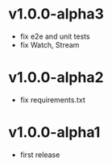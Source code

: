 # v1.0.0-alpha3

- fix e2e and unit tests
- fix Watch, Stream

# v1.0.0-alpha2

- fix requirements.txt

# v1.0.0-alpha1

- first release
